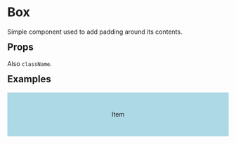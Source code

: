 <script lang="ts">
	import type { Space } from '$lib/types';
	import Box from '$lib/Box/index.svelte';
	import Stack from '$lib/Stack/index.svelte';
	import SqueezeContainer from '$lib/SqueezeContainer/index.svelte';
	import PropSelect from '$lib/PropSelect/index.svelte';

	import { space_options } from '../../preview-content/options';

	let boxSpace: Space = 'var(--s-1)';
</script>

<style>
	h2 {
		margin-top: var(--s1);
	}

	span {
		display: flex;
		align-items: center;
		justify-content: center;
		width: 100%;
		max-width: none;
		height: 100px;
		background-color: lightblue;
	}
</style>

# Box

Simple component used to add padding around its contents.

## Props

<PropSelect options={space_options} name="boxSpace" bind:value={boxSpace} />

Also `className`.

## Examples

<Stack stackSpace="var(--s3)">

<SqueezeContainer headline="Default">
	<Box {boxSpace}><span>Item</span></Box>
</SqueezeContainer>

</Stack>
